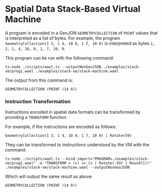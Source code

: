 # Spatial Data Stack-Based Virtual Machine 

A program is encoded in a GeoJON `GEOMETRYCOLLECTION` of `POINT` values that is interpreted as a list of bytes. For example, the program `GeometryCollection(1 3, 1 4, 10 0, 1 7, 10 0)` is interpreted as bytes `1, 2, 1, 4, 10, 0, 1, 7, 10, 0`.

This program can be run with the following command:
```
ts-node ./scripts/wael.ts --outputNonGeoJSON ./examples/stack-vm/prog1.wael ./examples/stack-vm/stack-machine.wael
```

The output from this command is:
```
GEOMETRYCOLLECTION (POINT (14 0))
```

### Instruction Transformation

Instructions encoded in spatial data formats can be transformed by providing a `TRANSFORM` function.

For example, if the instructions are encoded as follows:
```
GeometryCollection(1 3, 1 4, 10 0, 1 7, 10 0) | Rotate(59)
```

They can be transformed to instructions understood by the VM with the command:
```
ts-node ./scripts/wael.ts --bind-import="PROGRAM=./examples/stack-vm/prog1.wael" -e "TRANSFORM = (v) => (v | Rotate(-59) | Round(1))" ./examples/stack-vm/stack-machine.wael --outputNonGeoJSON
```

Which will output the same result as above:
```
GEOMETRYCOLLECTION (POINT (14 0))
```